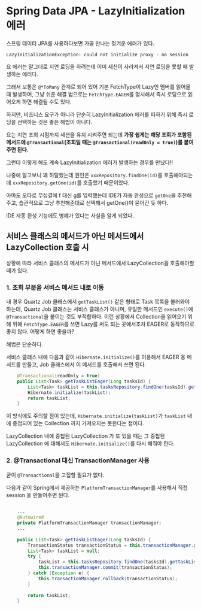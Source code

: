 # Spring Data JPA - LazyInitialization 에러

스프링 데이터 JPA를 사용하다보면 가끔 만나는 정겨운 에러가 있다.

```
LazyInitializationException: could not initialize proxy - no session
```

요 에러는 말그대로 지연 로딩을 하려는데 이미 세션이 사라져서 지연 로딩을 못할 때 발생하는 에러다.

그래서 보통은 `@*ToMany` 관계로 되어 있어 기본 FetchType이 Lazy인 멤버를 읽어올 때 발생하며, 그냥 쉬운 해결 법으로는 `FetchType.EAGER`를 명시해서 즉시 로딩으로 읽어오게 하면 해결될 수도 있다. 

하지만, 비즈니스 요구가 아니라 단순히 LazyInitialization 에러를 피하기 위해 즉시 로딩을 선택하는 것은 좋은 해법이 아니다.

요는 지연 조회 시점까지 세션을 유지 시켜주면 되는데 **가장 쉽게는 해당 조회가 포함된 메서드에 `@Transactional`(조회일 때는 `@Transactional(readOnly = true)`)를 붙여주면 된다.**

그런데 이렇게 해도 계속 LazyInitialization 에러가 발생하는 경우를 만났다!!

나중에 알고보니 꽤 허탈했는데 원인은 `xxxRepository.findOne(id)`를 호출해야되는데 `xxxRepository.getOne(id)`를 호출했기 때문이었다.

아마도 오타로 무심결에 f 대신 g를 입력했는데 IDE가 자동 완성으로 `getOne`을 추천해주고, 습관적으로 그냥 추천해준대로 선택해서 getOne()이 묻어간 듯 하다.

IDE 자동 완성 기능에도 병폐가 있다는 사실을 알게 되었다..


## 서비스 클래스의 메서드가 아닌 메서드에서 LazyCollection 호출 시

상황에 따라 서비스 클래스의 메서드가 아닌 메서드에서 LazyCollection을 호출해야할 때가 있다.

### 1. 조회 부분을 서비스 메서드 내로 이동

내 경우 Quartz Job 클래스에서 `getTaskList()` 같은 형태로 Task 목록을 불러와야 하는데, Quartz Job 클래스는 서비스 클래스가 아니며, 유일한 메서드인 `execute()`에 `@Transactional`을 붙이는 것도 부적합하다. 이런 상황에서 Collection을 읽어오기 위해 위해 `FetchType.EAGER`를 쓰면 Lazy를 써도 되는 곳에서조차 EAGER로 동작하므로 좋지 않다. 어떻게 하면 좋을까?

해법은 단순하다.

서비스 클래스 내에 다음과 같이 `Hibernate.initialize()`를 이용해서 EAGER 용 메서드를 만들고, Job 클래스에서 이 메서드를 호출해서 쓰면 된다.

```java
    @Transactional(readOnly = true)
    public List<Task> getTaskListEager(Long tasksId) {
        List<Task> taskList = this.tasksRepository.findOne(tasksId).getTaskList();
        Hibernate.initialize(taskList);
        return taskList;
    }
```

이 방식에도 주의할 점이 있는데, `Hibernate.initialize(taskList)`가 `taskList` 내에 중첩되어 있는 Collection 까지 가져오지는 못한다는 점이다.

LazyCollection 내에 중첩된 LazyCollection 가 또 있을 때는 그 중첩된 LazyCollection 에 대해서도 `Hibernate.initialize()`를 다시 해줘야 한다.

### 2. @Transactional 대신 TransactionManager 사용

굳이 `@Transactional`을 고집할 필요가 없다.

다음과 같이 Spring에서 제공하는 `PlatformTransactionManager`를 사용해서 직접 session 을 만들어주면 된다.

```java
    
    ...
    @Autowired
    private PlatformTransactionManager transactionManager;
    ...
    
    public List<Task> getTaskListEager(Long tasksId) {
        TransactionStatus transactionStatus = this.transactionManager.getTransaction(new DefaultTransactionDefinition());
        List<Task> taskList = null;
        try {
            taskList = this.tasksRepository.findOne(tasksId).getTaskList();
            this.transactionManager.commit(transactionStatus);
        } catch (Exception e) {
            this.transactionManager.rollback(transactionStatus);
        }
                
        return taskList;
    }
    
```


